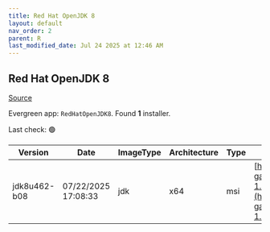 ```yaml
---
title: Red Hat OpenJDK 8
layout: default
nav_order: 2
parent: R
last_modified_date: Jul 24 2025 at 12:46 AM
---
```


## Red Hat OpenJDK 8

[Source](https://developers.redhat.com/products/openjdk/overview)

Evergreen app: `RedHatOpenJDK8`. Found **1** installer.

Last check: 🟢

| Version      | Date                | ImageType | Architecture | Type | URI                                                                                                                                                                                                                                                                        |
| ------------ | ------------------- | --------- | ------------ | ---- | -------------------------------------------------------------------------------------------------------------------------------------------------------------------------------------------------------------------------------------------------------------------------- |
| jdk8u462-b08 | 07/22/2025 17:08:33 | jdk       | x64          | msi  | [https://developers.redhat.com/content-gateway/file/pub/openjdk/adoptium/July_2025/java-1.8.0-openjdk-1.8.0.462.b08-2.win.x86_64.msi](https://developers.redhat.com/content-gateway/file/pub/openjdk/adoptium/July_2025/java-1.8.0-openjdk-1.8.0.462.b08-2.win.x86_64.msi) |
